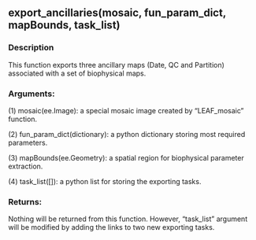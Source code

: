 ## export_ancillaries(mosaic, fun_param_dict, mapBounds, task_list)
### Description
This function exports three ancillary maps (Date, QC and Partition) associated with a set of biophysical maps.
### Arguments:
(1) mosaic(ee.Image): a special mosaic image created by “LEAF_mosaic” function.

(2) fun_param_dict(dictionary): a python dictionary storing most required parameters.

(3) mapBounds(ee.Geometry): a spatial region for biophysical parameter extraction.

(4) task_list([]): a python list for storing the exporting tasks.
### Returns:
Nothing will be returned from this function. However, “task_list” argument will be modified by adding the links to two new exporting tasks.
